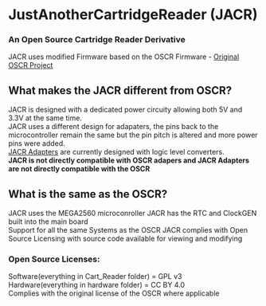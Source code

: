 # JustAnotherCartridgeReader (JACR)
### An Open Source Cartridge Reader Derivative

JACR uses modified Firmware based on the OSCR Firmware - 
[Original OSCR Project](https://github.com/sanni/cartreader)

## What makes the JACR different from OSCR?
JACR is designed with a dedicated power circuity allowing both 5V and 3.3V at the same time.  
JACR uses a different design for adapaters, the pins back to the microcontroller remain the same but the pin pitch is altered and more power pins were added.  
[JACR Adapters](https://github.com/Diplomatic-Entertainment/JACR-Adapters) are currently designed with logic level converters.   
**JACR is not directly compatible with OSCR adapers and JACR Adapters are not directly compatible with the OSCR**

## What is the same as the OSCR?
JACR uses the MEGA2560 microconroller
JACR has the RTC and ClockGEN built into the main board  
Support for all the same Systems as the OSCR
JACR complies with Open Source Licensing with source code available for viewing and modifying

### Open Source Licenses:
Software(everything in Cart_Reader folder) = GPL v3  
Hardware(everything in hardware folder) = CC BY 4.0  
Complies with the original license of the OSCR where applicable

